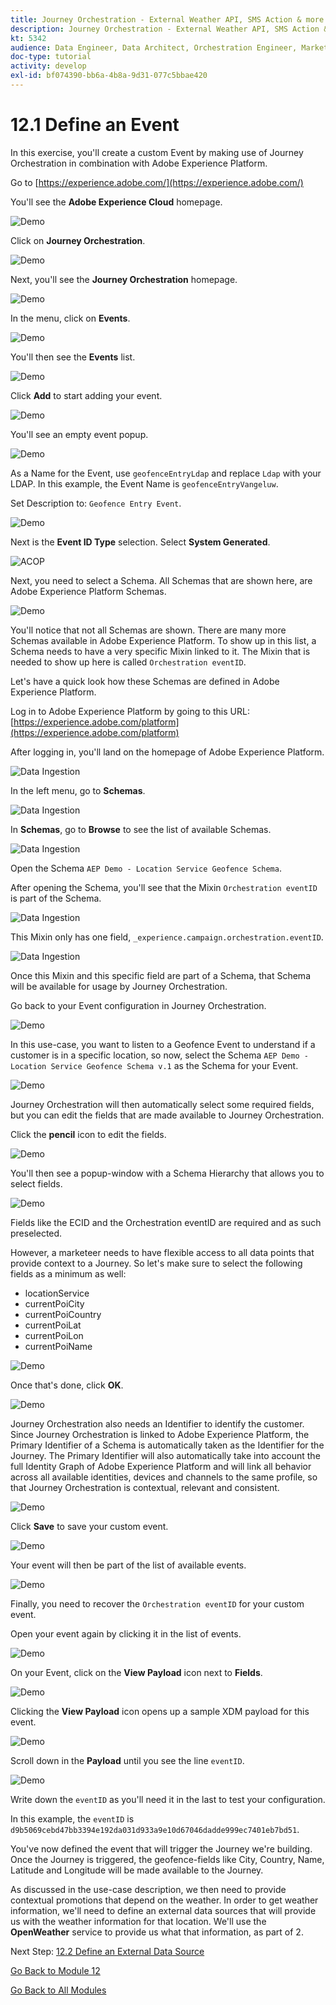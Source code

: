 ```yaml
---
title: Journey Orchestration - External Weather API, SMS Action & more - Define an Event
description: Journey Orchestration - External Weather API, SMS Action & more
kt: 5342
audience: Data Engineer, Data Architect, Orchestration Engineer, Marketer
doc-type: tutorial
activity: develop
exl-id: bf074390-bb6a-4b8a-9d31-077c5bbae420
---
```

# 12.1 Define an Event

In this exercise, you'll create a custom Event by making use of Journey Orchestration in combination with Adobe Experience Platform.

Go to [https://experience.adobe.com/](https://experience.adobe.com/)

You'll see the **Adobe Experience Cloud** homepage.

![Demo](./images/aec.png)

Click on **Journey Orchestration**.

![Demo](./images/aecjo.png)

Next, you'll see the **Journey Orchestration** homepage.

![Demo](./images/aecjoh.png)

In the menu, click on **Events**.

![Demo](./images/menuevents.png)

You'll then see the **Events** list.

![Demo](./images/eventshome.png)

Click **Add** to start adding your event.

![Demo](./images/add.png)

You'll see an empty event popup.

![Demo](./images/emptyevent.png)

As a Name for the Event, use `geofenceEntryLdap` and replace `Ldap` with your LDAP. In this example, the Event Name is `geofenceEntryVangeluw`.

Set Description to: `Geofence Entry Event`.

![Demo](./images/evname.png)

Next is the **Event ID Type** selection. Select **System Generated**.

![ACOP](./images/eventidtype.png) 

Next, you need to select a Schema. All Schemas that are shown here, are Adobe Experience Platform Schemas.

![Demo](./images/evschema.png)

You'll notice that not all Schemas are shown. There are many more Schemas available in Adobe Experience Platform.
To show up in this list, a Schema needs to have a very specific Mixin linked to it. The Mixin that is needed to show up here is called `Orchestration eventID`.

Let's have a quick look how these Schemas are defined in Adobe Experience Platform.

Log in to Adobe Experience Platform by going to this URL: [https://experience.adobe.com/platform](https://experience.adobe.com/platform)

After logging in, you'll land on the homepage of Adobe Experience Platform.

![Data Ingestion](./images/home.png)

In the left menu, go to **Schemas**.

![Data Ingestion](./images/menuschemas.png)

In **Schemas**, go to **Browse** to see the list of available Schemas.

![Data Ingestion](./images/schemas.png)

Open the Schema `AEP Demo - Location Service Geofence Schema`.

After opening the Schema, you'll see that the Mixin `Orchestration eventID` is part of the Schema.

![Data Ingestion](./images/schemageo.png)

This Mixin only has one field, `_experience.campaign.orchestration.eventID`.

![Data Ingestion](./images/eventidmixin.png)

Once this Mixin and this specific field are part of a Schema, that Schema will be available for usage by Journey Orchestration.

Go back to your Event configuration in Journey Orchestration.

![Demo](./images/evschema.png)

In this use-case, you want to listen to a Geofence Event to understand if a customer is in a specific location, so now, select the Schema `AEP Demo - Location Service Geofence Schema v.1` as the Schema for your Event.

![Demo](./images/evschema1.png)

Journey Orchestration will then automatically select some required fields, but you can edit the fields that are made available to Journey Orchestration.

Click the **pencil** icon to edit the fields.

![Demo](./images/editfields.png)

You'll then see a popup-window with a Schema Hierarchy that allows you to select fields.

![Demo](./images/popup.png)

Fields like the ECID and the Orchestration eventID are required and as such preselected.

However, a marketeer needs to have flexible access to all data points that provide context to a Journey. So let's make sure to select the following fields as a minimum as well:

* locationService
* currentPoiCity
* currentPoiCountry
* currentPoiLat
* currentPoiLon
* currentPoiName

![Demo](./images/popupls.png)

Once that's done, click **OK**.

![Demo](./images/popupok.png)

Journey Orchestration also needs an Identifier to identify the customer. Since Journey Orchestration is linked to Adobe Experience Platform, the Primary Identifier of a Schema is automatically taken as the Identifier for the Journey.
The Primary Identifier will also automatically take into account the full Identity Graph of Adobe Experience Platform and will link all behavior across all available identities, devices and channels to the same profile, so that Journey Orchestration is contextual, relevant and consistent.

![Demo](./images/eventidentifier.png)

Click **Save** to save your custom event.

![Demo](./images/save.png)

Your event will then be part of the list of available events.

![Demo](./images/eventlist.png)

Finally, you need to recover the `Orchestration eventID` for your custom event.

Open your event again by clicking it in the list of events.

![Demo](./images/eventlist1.png)

On your Event, click on the **View Payload** icon next to **Fields**.

![Demo](./images/fieldseye.png)

Clicking the **View Payload** icon opens up a sample XDM payload for this event.

![Demo](./images/fieldseyepayload.png)

Scroll down in the **Payload** until you see the line `eventID`.

![Demo](./images/fieldseyepayloadev.png)

Write down the `eventID` as you'll need it in the last to test your configuration.

In this example, the `eventID` is `d9b5069cebd47bb3394e192da031d933a9e10d67046dadde999ec7401eb7bd51`.

You've now defined the event that will trigger the Journey we're building. Once the Journey is triggered, the geofence-fields like City, Country, Name, Latitude and Longitude will be made available to the Journey.

As discussed in the use-case description, we then need to provide contextual promotions that depend on the weather. In order to get weather information, we'll need to define an external data sources that will provide us with the weather information for that location. We'll use the **OpenWeather** service to provide us what that information, as part of 2.

Next Step: [12.2 Define an External Data Source](./ex2.md)

[Go Back to Module 12](journey-orchestration-external-weather-api-sms.md)

[Go Back to All Modules](../../overview.md)
